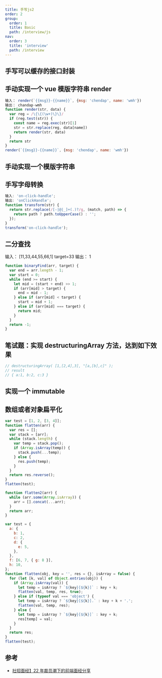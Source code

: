 ```yaml
---
title: 手写js2
order: 2
group:
  order: 1
  title: Basic
  path: /interview/js
nav:
  order: 3
  title: 'interview'
  path: /interview
---
```


## 手写可以缓存的接口封装

## 手动实现一个 vue 模版字符串 render

```js
输入： render(`{{msg}}-{{name}}`, {msg: 'chendap', name: 'wmh'})
输出： chandap-wmh
function render(str, data) {
  var reg = /\{\{(\w+)\}\}/
  if (reg.test(str)) {
    const name = reg.exec(str)[1]
    str = str.replace(reg, data[name])
    return render(str, data)
  }
  return str
}
render(`{{msg}}-{{name}}`, {msg: 'chendap', name: 'wmh'})
```

## 手动实现一个模版字符串

## 手写字母转换

```js
输入: 'on-click-handle';
输出: 'onClickHandle';
function transform(str) {
  return str.replace(/[-|@|_]+(.)?/g, (match, path) => {
    return path ? path.toUpperCase() : '';
  });
}
transform('on-click-handle');
```

## 二分查找

输入： [11,33,44,55,66,1] target=33 输出： 1

```js
function binaryFind(arr, target) {
  var end = arr.length - 1;
  var start = 0;
  while (end >= start) {
    let mid = (start + end) >> 1;
    if (arr[mid] > target) {
      end = mid - 1;
    } else if (arr[mid] < target) {
      start = mid + 1;
    } else if (arr[mid] === target) {
      return mid;
    }
  }
  return -1;
}
```

## 笔试题：实现 **destructuringArray** 方法，达到如下效果

```js
// destructuringArray( [1,[2,4],3], "[a,[b],c]" );
// result
// { a:1, b:2, c:3 }
```

## 实现一个 immutable

## 数组或者对象扁平化

```js
var test = [1, 2, [3, 4]];
function flatten(arr) {
  var res = [];
  var stack = [arr];
  while (stack.length) {
    var temp = stack.pop();
    if (Array.isArray(temp)) {
      stack.push(...temp);
    } else {
      res.push(temp);
    }
  }
  return res.reverse();
}
flatten(test);

function flatten2(arr) {
  while (arr.some(Array.isArray)) {
    arr = [].concat(...arr);
  }
  return arr;
}
```

```js
var test = {
  a: {
    b: 1,
    c: 2,
    d: {
      e: 5,
    },
  },
  f: [6, 7, { g: 8 }],
  h: 10,
};
function flatten(obj, key = '', res = {}, isArray = false) {
  for (let [k, val] of Object.entries(obj)) {
    if (Array.isArray(val)) {
      let temp = isArray ? `${key}[${k}]` : key + k;
      flatten(val, temp, res, true);
    } else if (typeof val === 'object') {
      let temp = isArray ? `${key}[${k}].` : key + k + '.';
      flatten(val, temp, res);
    } else {
      let temp = isArray ? `${key}[${k}]` : key + k;
      res[temp] = val;
    }
  }
  return res;
}
flatten(test);
```

## 参考

- [社招面经】22 年裁员潮下的前端面经分享](https://mp.weixin.qq.com/s/_c34EF6xNLs8JFmnU1M0Zg)
